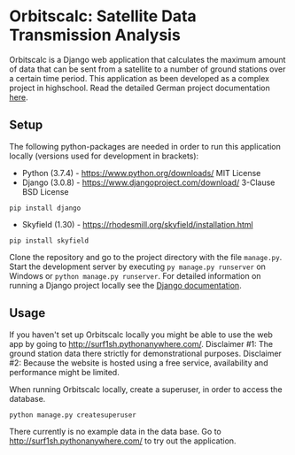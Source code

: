 # Orbitscalc: Satellite Data Transmission Analysis
Orbitscalc is a Django web application that calculates the maximum amount of data that can be sent from a satellite to a number of ground stations over a certain time period.
This application as been developed as a complex project in highschool. Read the detailed German project documentation [here](https://github.com/Surf1sh/Orbitscalc/blob/master/Dokumentation%20BeLL.pdf). 

## Setup
The following python-packages are needed in order to run this application locally (versions used for development in brackets):
* Python (3.7.4) - https://www.python.org/downloads/ MIT License
* Django (3.0.8) - https://www.djangoproject.com/download/ 3-Clause BSD License
````
pip install django
````
* Skyfield (1.30) - https://rhodesmill.org/skyfield/installation.html
````
pip install skyfield
````
Clone the repository and go to the project directory with the file `manage.py`.
Start the development server by executing `py manage.py runserver` on Windows or `python manage.py runserver`.
For detailed information on running a Django project locally see the [Django documentation](https://docs.djangoproject.com/en/).

## Usage
If you haven't set up Orbitscalc locally you might be able to use the web app by going to http://surf1sh.pythonanywhere.com/.
Disclaimer #1: The ground station data there strictly for demonstrational purposes.
Disclaimer #2: Because the website is hosted using a free service, availability and performance might be limited.

When running Orbitscalc locally, create a superuser, in order to access the database.
````
python manage.py createsuperuser
````
There currently is no example data in the data base. Go to http://surf1sh.pythonanywhere.com/ to try out the application.

